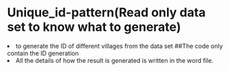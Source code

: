 # Unique_id-pattern(Read only data set to know what to generate)
<li>to generate the ID of different villages from the data set
##The code only contain the ID generation
<li>All the details of how the result is generated is written in the word file.
